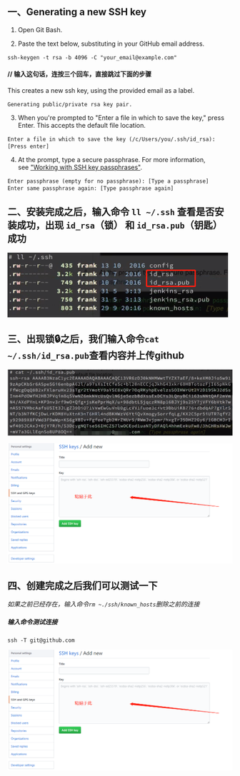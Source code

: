 ## 一、Generating a new SSH key

1.  Open Git Bash.

2.  Paste the text below, substituting in your GitHub email address.

```
ssh-keygen -t rsa -b 4096 -C "your_email@example.com" 
```
#### // 输入这句话，连按三个回车，直接跳过下面的步骤
 This creates a new ssh key, using the provided email as a label.

```
Generating public/private rsa key pair.
```

3.  When you're prompted to "Enter a file in which to save the key," press Enter. This accepts the default file location.

```
Enter a file in which to save the key (/c/Users/you/.ssh/id_rsa):[Press enter]
```

4.  At the prompt, type a secure passphrase. For more information, see ["Working with SSH key passphrases"](https://help.github.com/articles/working-with-ssh-key-passphrases).

```
Enter passphrase (empty for no passphrase): [Type a passphrase]
Enter same passphrase again: [Type passphrase again]
```
## 二、安装完成之后，输入命令 `ll ~/.ssh` 查看是否安装成功，出现 `id_rsa`（锁） 和 `id_rsa.pub`（钥匙） 成功

![](./images/git-ssh/git-ssh_(1).png)

## 三、出现锁🔒之后，我们输入命令`cat ~/.ssh/id_rsa.pub`查看内容并上传github

![](./images/git-ssh/git-ssh_(2).png)

![](./images/git-ssh/git-ssh_(3).png)

## 四、创建完成之后我们可以测试一下
*如果之前已经存在，输入命令`rm ~./ssh/known_hosts`删除之前的连接*
##### 输入命令测试连接
```
ssh -T git@github.com
```
![yes](./images/git-ssh/git-ssh_(3).png)









